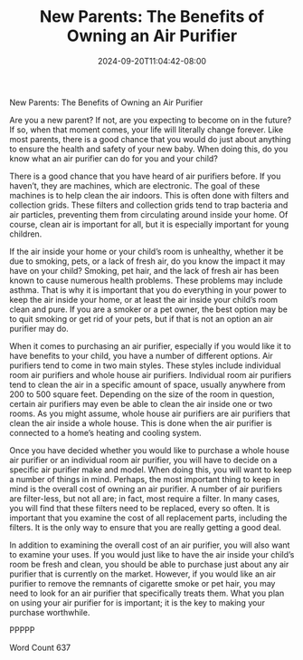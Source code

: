 ﻿---
title: "New Parents:  The Benefits of Owning an Air Purifier"
date: 2024-09-20T11:04:42-08:00
description: "Air Purifiers Tips for Web Success"
featured_image: "/images/Air Purifiers.jpg"
tags: ["Air Purifiers"]
---

New Parents:  The Benefits of Owning an Air Purifier

Are you a new parent?  If not, are you expecting to become on in the future?  If so, when that moment comes, your life will literally change forever.  Like most parents, there is a good chance that you would do just about anything to ensure the health and safety of your new baby.  When doing this, do you know what an air purifier can do for you and your child?

There is a good chance that you have heard of air purifiers before. If you haven’t, they are machines, which are electronic. The goal of these machines is to help clean the air indoors. This is often done with filters and collection grids.  These filters and collection grids tend to trap bacteria and air particles, preventing them from circulating around inside your home.  Of course, clean air is important for all, but it is especially important for young children.

If the air inside your home or your child’s room is unhealthy, whether it be due to smoking, pets, or a lack of fresh air, do you know the impact it may have on your child?  Smoking, pet hair, and the lack of fresh air has been known to cause numerous health problems. These problems may include asthma.  That is why it is important that you do everything in your power to keep the air inside your home, or at least the air inside your child’s room clean and pure.  If you are a smoker or a pet owner, the best option may be to quit smoking or get rid of your pets, but if that is not an option an air purifier may do.

When it comes to purchasing an air purifier, especially if you would like it to have benefits to your child, you have a number of different options. Air purifiers tend to come in two main styles. These styles include individual room air purifiers and whole house air purifiers.  Individual room air purifiers tend to clean the air in a specific amount of space, usually anywhere from 200 to 500 square feet. Depending on the size of the room in question, certain air purifiers may even be able to clean the air inside one or two rooms. As you might assume, whole house air purifiers are air purifiers that clean the air inside a whole house. This is done when the air purifier is connected to a home’s heating and cooling system.

Once you have decided whether you would like to purchase a whole house air purifier or an individual room air purifier, you will have to decide on a specific air purifier make and model. When doing this, you will want to keep a number of things in mind. Perhaps, the most important thing to keep in mind is the overall cost of owning an air purifier.  A number of air purifiers are filter-less, but not all are; in fact, most require a filter. In many cases, you will find that these filters need to be replaced, every so often. It is important that you examine the cost of all replacement parts, including the filters. It is the only way to ensure that you are really getting a good deal.

In addition to examining the overall cost of an air purifier, you will also want to examine your uses.  If you would just like to have the air inside your child’s room be fresh and clean, you should be able to purchase just about any air purifier that is currently on the market.  However, if you would like an air purifier to remove the remnants of cigarette smoke or pet hair, you may need to look for an air purifier that specifically treats them.  What you plan on using your air purifier for is important; it is the key to making your purchase worthwhile. 
 
PPPPP

Word Count 637

